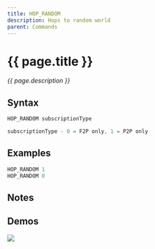 ```yaml
---
title: HOP_RANDOM
description: Hops to random world
parent: Commands
---
```


# {{ page.title }}

_{{ page.description }}_

## Syntax

```java
HOP_RANDOM subscriptionType 

subscriptionType - 0 = F2P only, 1 = P2P only
```

## Examples

```java
HOP_RANDOM 1
HOP_RANDOM 0
```

## Notes


## Demos

![](https://i.imgur.com/HdEN0pT.gif)

